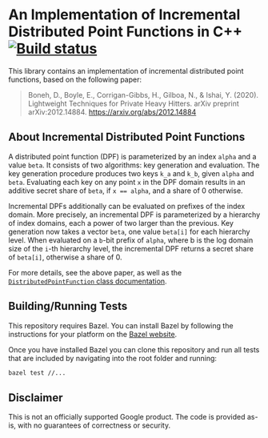 # An Implementation of Incremental Distributed Point Functions in C++ [![Build status](https://badge.buildkite.com/64bb7c0fcc8c11d630517356b2c3932d7e14850801a5f22c48.svg)](https://buildkite.com/bazel/google-distributed-point-functions)

This library contains an implementation of incremental distributed point
functions, based on the following paper:
> Boneh, D., Boyle, E., Corrigan-Gibbs, H., Gilboa, N., & Ishai, Y. (2020).
Lightweight Techniques for Private Heavy Hitters. arXiv preprint
> arXiv:2012.14884. https://arxiv.org/abs/2012.14884

## About Incremental Distributed Point Functions

A distributed point function (DPF) is parameterized by an index `alpha` and a
value `beta`. It consists of two algorithms: key generation and evaluation.
The key generation procedure produces two keys `k_a` and `k_b`, given `alpha`
and `beta`. Evaluating each key on any point `x` in the DPF domain results in an
additive secret share of `beta`, if `x == alpha`, and a share of 0 otherwise.

Incremental DPFs additionally can be evaluated on prefixes of the index domain.
More precisely, an incremental DPF is parameterized by a hierarchy of index
domains, each a power of two larger than the previous. Key generation now takes
a vector `beta`, one value `beta[i]` for each hierarchy level.
When evaluated on a `b`-bit prefix of `alpha`, where b is the log domain size of
the `i`-th hierarchy level, the incremental DPF returns a secret share of
`beta[i]`, otherwise a share of 0.

For more details, see the above paper, as well as the
[`DistributedPointFunction` class documentation](dpf/distributed_point_function.h).


## Building/Running Tests

This repository requires Bazel. You can install Bazel by
following the instructions for your platform on the
[Bazel website](https://docs.bazel.build/versions/master/install.html).

Once you have installed Bazel you can clone this repository and run all tests
that are included by navigating into the root folder and running:

```bash
bazel test //...
```

## Disclaimer

This is not an officially supported Google product. The code is provided as-is,
with no guarantees of correctness or security.
